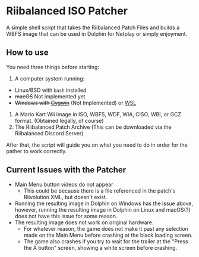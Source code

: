 # Riibalanced ISO Patcher

A simple shell script that takes the Riibalanced Patch Files and builds a WBFS image that can be used in Dolphin for Netplay or simply enjoyment.

## How to use

You need three things before starting:

1. A computer system running:
  * Linux/BSD with `bash` installed
  * ~~macOS~~ Not implemented yet
  * ~~Windows with [Cygwin](https://www.cygwin.com/)~~ (Not Implemented) or [WSL](https://docs.microsoft.com/en-us/windows/wsl/install)
1. A Mario Kart Wii image in ISO, WBFS, WDF, WIA, CISO, WBI, or GCZ format. (Obtained legally, of course)
1. The Riibalanced Patch Archive (This can be downloaded via the Riibalanced Discord Server)

After that, the script will guide you on what you need to do in order for the pather to work correctly.

## Current Issues with the Patcher

* Main Menu button videos do not appear
  * This could be because there is a file referenced in the patch's Riivolution XML, but doesn't exist.
* Running the resulting image in Dolphin on Windows has the issue above, however, running the resulting image in Dolphin on Linux and macOS(?) does not have this issue for some reason.
* The resulting image does not work on original hardware.
  * For whatever reason, the game does not make it past any selection made on the Main Menu before crashing at the black loading screen.
  * The game also crashes if you try to wait for the trailer at the "Press the A button" screen, showing a white screen before crashing. 
